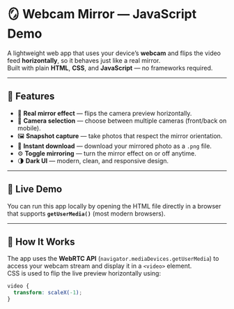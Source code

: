 # 🪞 Webcam Mirror — JavaScript Demo

A lightweight web app that uses your device’s **webcam** and flips the video feed **horizontally**, so it behaves just like a real mirror.  
Built with plain **HTML**, **CSS**, and **JavaScript** — no frameworks required.

---

## 📸 Features

- 🔁 **Real mirror effect** — flips the camera preview horizontally.
- 🎥 **Camera selection** — choose between multiple cameras (front/back on mobile).
- 🖼️ **Snapshot capture** — take photos that respect the mirror orientation.
- 💾 **Instant download** — download your mirrored photo as a `.png` file.
- ⚙️ **Toggle mirroring** — turn the mirror effect on or off anytime.
- 🌗 **Dark UI** — modern, clean, and responsive design.

---

## 🚀 Live Demo

You can run this app locally by opening the HTML file directly in a browser that supports **`getUserMedia()`** (most modern browsers).

---

## 🧠 How It Works

The app uses the **WebRTC API** (`navigator.mediaDevices.getUserMedia`) to access your webcam stream and display it in a `<video>` element.  
CSS is used to flip the live preview horizontally using:

```css
video {
  transform: scaleX(-1);
}
